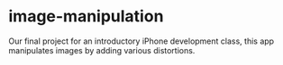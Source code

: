 image-manipulation
==================

Our final project for an introductory iPhone development class, this app manipulates images by adding various distortions.
